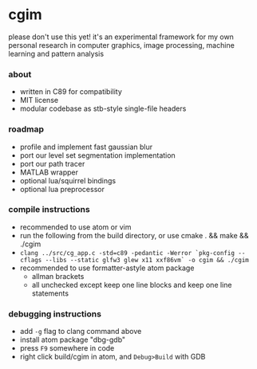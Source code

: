 # cgim
please don't use this yet! it's an experimental framework for my own personal research in computer graphics, image processing, machine learning and pattern analysis

### about
- written in C89 for compatibility
- MIT license
- modular codebase as stb-style single-file headers

### roadmap
- profile and implement fast gaussian blur
- port our level set segmentation implementation
- port our path tracer
- MATLAB wrapper
- optional lua/squirrel bindings
- optional lua preprocessor

### compile instructions
- recommended to use atom or vim
- run the following from the build directory, or use cmake . && make && ./cgim
- ````clang ../src/cg_app.c -std=c89 -pedantic -Werror `pkg-config --cflags --libs --static glfw3 glew x11 xxf86vm` -o cgim && ./cgim````
- recommended to use formatter-astyle atom package
  - allman brackets
  - all unchecked except keep one line blocks and keep one line statements

### debugging instructions
- add ````-g```` flag to clang command above
- install atom package "dbg-gdb"
- press ````F9```` somewhere in code
- right click build/cgim in atom, and ````Debug>Build```` with GDB
